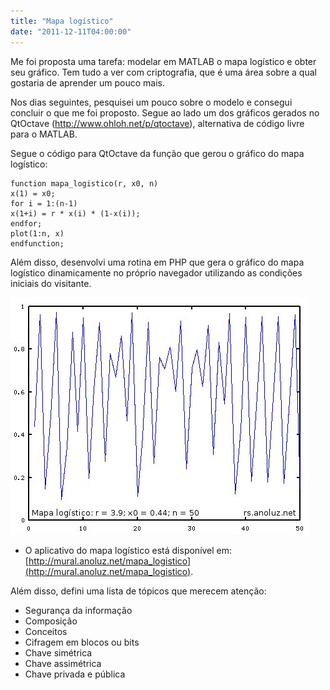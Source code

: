 ```yaml
---
title: "Mapa logístico"
date: "2011-12-11T04:00:00"
---
```


Me foi proposta uma tarefa: modelar em MATLAB o mapa logístico e obter seu gráfico. Tem tudo a ver com criptografia, que é uma área sobre a qual gostaria de aprender um pouco mais.

Nos dias seguintes, pesquisei um pouco sobre o modelo e consegui concluir o que me foi proposto. Segue ao lado um dos gráficos gerados no QtOctave (http://www.ohloh.net/p/qtoctave), alternativa de código livre para o MATLAB.

Segue o código para QtOctave da função que gerou o gráfico do mapa logístico:

```
function mapa_logistico(r, x0, n)
x(1) = x0;
for i = 1:(n-1)
x(1+i) = r * x(i) * (1-x(i));
endfor;
plot(1:n, x)
endfunction;
```

Além disso, desenvolvi uma rotina em PHP que gera o gráfico do mapa logístico dinamicamente no próprio navegador utilizando as condições iniciais do visitante.

![Exemplo de gráfico do mapa logístico](/images/mapa_logistico_sample.jpg "Exemplo de gráfico do mapa logístico")

* O aplicativo do mapa logístico está disponível em: [http://mural.anoluz.net/mapa_logistico](http://mural.anoluz.net/mapa_logistico).

Além disso, defini uma lista de tópicos que merecem atenção:

* Segurança da informação
* Composição
* Conceitos
* Cifragem em blocos ou bits
* Chave simétrica
* Chave assimétrica
* Chave privada e pública
